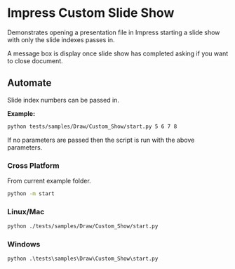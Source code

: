 # Impress Custom Slide Show

Demonstrates opening a presentation file in Impress starting a slide show with only the slide indexes passes in.

A message box is display once slide show has completed asking if you want to close document.

## Automate

Slide index numbers can be passed in.

**Example:**

```sh
python tests/samples/Draw/Custom_Show/start.py 5 6 7 8
```

If no parameters are passed then the script is run with the above parameters.

### Cross Platform

From current example folder.

```sh
python -m start
```

### Linux/Mac

```sh
python ./tests/samples/Draw/Custom_Show/start.py
```

### Windows

```ps
python .\tests\samples\Draw\Custom_Show\start.py
```
